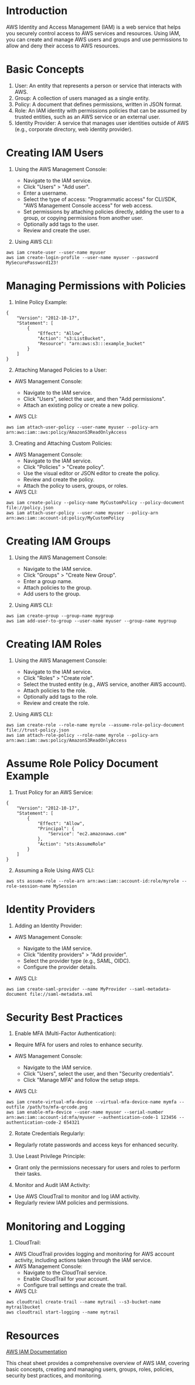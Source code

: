 # Introduction

AWS Identity and Access Management (IAM) is a web service that helps you securely control access to AWS services and resources. Using IAM, you can create and manage AWS users and groups and use permissions to allow and deny their access to AWS resources.

# Basic Concepts

1. User: An entity that represents a person or service that interacts with AWS.
2. Group: A collection of users managed as a single entity.
3. Policy: A document that defines permissions, written in JSON format.
4. Role: An IAM identity with permissions policies that can be assumed by trusted entities, such as an AWS service or an external user.
5. Identity Provider: A service that manages user identities outside of AWS (e.g., corporate directory, web identity provider).

# Creating IAM Users

1. Using the AWS Management Console:

    - Navigate to the IAM service.
    - Click "Users" > "Add user".
    - Enter a username.
    - Select the type of access: "Programmatic access" for CLI/SDK, "AWS Management Console access" for web access.
    - Set permissions by attaching policies directly, adding the user to a group, or copying permissions from another user.
    - Optionally add tags to the user.
    - Review and create the user.

2. Using AWS CLI:
```
aws iam create-user --user-name myuser
aws iam create-login-profile --user-name myuser --password MySecurePassword123!
```

# Managing Permissions with Policies

1. Inline Policy Example:

```
{
    "Version": "2012-10-17",
    "Statement": [
        {
            "Effect": "Allow",
            "Action": "s3:ListBucket",
            "Resource": "arn:aws:s3:::example_bucket"
        }
    ]
}
```

2. Attaching Managed Policies to a User:

- AWS Management Console:
  - Navigate to the IAM service.
  - Click "Users", select the user, and then "Add permissions".
  - Attach an existing policy or create a new policy.

- AWS CLI:
```
aws iam attach-user-policy --user-name myuser --policy-arn arn:aws:iam::aws:policy/AmazonS3ReadOnlyAccess
```

3. Creating and Attaching Custom Policies:

- AWS Management Console:
  - Navigate to the IAM service.
  - Click "Policies" > "Create policy".
  - Use the visual editor or JSON editor to create the policy.
  - Review and create the policy.
  - Attach the policy to users, groups, or roles.
- AWS CLI:
```
aws iam create-policy --policy-name MyCustomPolicy --policy-document file://policy.json
aws iam attach-user-policy --user-name myuser --policy-arn arn:aws:iam::account-id:policy/MyCustomPolicy
```

# Creating IAM Groups

1. Using the AWS Management Console:

   - Navigate to the IAM service.
   - Click "Groups" > "Create New Group".
   - Enter a group name.
   - Attach policies to the group.
   - Add users to the group.

2. Using AWS CLI:
```
aws iam create-group --group-name mygroup
aws iam add-user-to-group --user-name myuser --group-name mygroup
```

# Creating IAM Roles

1. Using the AWS Management Console:

   - Navigate to the IAM service.
   - Click "Roles" > "Create role".
   - Select the trusted entity (e.g., AWS service, another AWS account).
   - Attach policies to the role.
   - Optionally add tags to the role.
   - Review and create the role.

2. Using AWS CLI:
```
aws iam create-role --role-name myrole --assume-role-policy-document file://trust-policy.json
aws iam attach-role-policy --role-name myrole --policy-arn arn:aws:iam::aws:policy/AmazonS3ReadOnlyAccess
```

# Assume Role Policy Document Example

1. Trust Policy for an AWS Service:
```
{
    "Version": "2012-10-17",
    "Statement": [
        {
            "Effect": "Allow",
            "Principal": {
                "Service": "ec2.amazonaws.com"
            },
            "Action": "sts:AssumeRole"
        }
    ]
}
```

2. Assuming a Role Using AWS CLI:
```
aws sts assume-role --role-arn arn:aws:iam::account-id:role/myrole --role-session-name MySession
```

# Identity Providers

1. Adding an Identity Provider:

- AWS Management Console:
  - Navigate to the IAM service.
  - Click "Identity providers" > "Add provider".
  - Select the provider type (e.g., SAML, OIDC).
  - Configure the provider details.

- AWS CLI:
```
aws iam create-saml-provider --name MyProvider --saml-metadata-document file://saml-metadata.xml
```

# Security Best Practices

1. Enable MFA (Multi-Factor Authentication):

- Require MFA for users and roles to enhance security.
- AWS Management Console:
  - Navigate to the IAM service.
  - Click "Users", select the user, and then "Security credentials".
  - Click "Manage MFA" and follow the setup steps.

- AWS CLI:
```
aws iam create-virtual-mfa-device --virtual-mfa-device-name mymfa --outfile /path/to/mfa-qrcode.png
aws iam enable-mfa-device --user-name myuser --serial-number arn:aws:iam::account-id:mfa/myuser --authentication-code-1 123456 --authentication-code-2 654321
```

2. Rotate Credentials Regularly:

- Regularly rotate passwords and access keys for enhanced security.

3. Use Least Privilege Principle:

- Grant only the permissions necessary for users and roles to perform their tasks.

4. Monitor and Audit IAM Activity:

- Use AWS CloudTrail to monitor and log IAM activity.
- Regularly review IAM policies and permissions.


# Monitoring and Logging

1. CloudTrail:
- AWS CloudTrail provides logging and monitoring for AWS account activity, including actions taken through the IAM service.
- AWS Management Console:
  - Navigate to the CloudTrail service.
  - Enable CloudTrail for your account.
  - Configure trail settings and create the trail.
- AWS CLI:
```
aws cloudtrail create-trail --name mytrail --s3-bucket-name mytrailbucket
aws cloudtrail start-logging --name mytrail
```

# Resources

[AWS IAM Documentation](https://docs.aws.amazon.com/iam/)

This cheat sheet provides a comprehensive overview of AWS IAM, covering basic concepts, creating and managing users, groups, roles, policies, security best practices, and monitoring.
